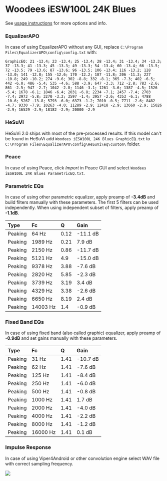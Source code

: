 # Woodees iESW100L 24K Blues
See [usage instructions](https://github.com/jaakkopasanen/AutoEq#usage) for more options and info.

### EqualizerAPO
In case of using EqualizerAPO without any GUI, replace `C:\Program Files\EqualizerAPO\config\config.txt`
with:
```
GraphicEQ: 21 -13.4; 23 -13.4; 25 -13.4; 28 -13.4; 31 -13.4; 34 -13.3; 37 -13.3; 41 -13.3; 45 -13.3; 49 -13.3; 54 -13.4; 60 -13.4; 66 -13.5; 72 -13.5; 79 -13.6; 87 -13.6; 96 -13.5; 106 -13.4; 116 -13.2; 128 -13.0; 141 -12.8; 155 -12.6; 170 -12.2; 187 -11.8; 206 -11.3; 227 -10.8; 249 -10.2; 274 -9.6; 302 -8.8; 332 -8.1; 365 -7.3; 402 -6.5; 442 -6.0; 486 -5.4; 535 -4.6; 588 -3.9; 647 -3.3; 712 -2.8; 783 -2.6; 861 -2.5; 947 -2.7; 1042 -2.8; 1146 -3.1; 1261 -3.6; 1387 -4.5; 1526 -5.4; 1678 -6.1; 1846 -6.4; 2031 -6.8; 2234 -7.1; 2457 -7.4; 2703 -7.4; 2973 -5.8; 3270 -3.2; 3597 -1.4; 3957 -2.6; 4353 -6.1; 4788 -10.6; 5267 -13.8; 5793 -6.0; 6373 -1.2; 7010 -0.5; 7711 -2.6; 8482 -4.7; 9330 -7.9; 10263 -4.0; 11289 -2.9; 12418 -2.9; 13660 -2.9; 15026 -2.9; 16529 -2.9; 18182 -2.9; 20000 -2.9
```

### HeSuVi
HeSuVi 2.0 ships with most of the pre-processed results. If this model can't be found in HeSuVi add
`Woodees iESW100L 24K Blues GraphicEQ.txt` to `C:\Program Files\EqualizerAPO\config\HeSuVi\eq\custom\` folder.

### Peace
In case of using Peace, click *Import* in Peace GUI and select `Woodees iESW100L 24K Blues ParametricEQ.txt`.

### Parametric EQs
In case of using other parametric equalizer, apply preamp of **-3.4dB** and build filters manually
with these parameters. The first 5 filters can be used independently.
When using independent subset of filters, apply preamp of **-1.1dB**.

| Type    | Fc       |    Q | Gain     |
|:--------|:---------|:-----|:---------|
| Peaking | 64 Hz    | 0.12 | -11.1 dB |
| Peaking | 1989 Hz  | 0.21 | 7.9 dB   |
| Peaking | 2150 Hz  | 0.86 | -11.7 dB |
| Peaking | 5121 Hz  | 4.9  | -15.0 dB |
| Peaking | 9378 Hz  | 3.88 | -7.6 dB  |
| Peaking | 2820 Hz  | 5.85 | -2.3 dB  |
| Peaking | 3739 Hz  | 3.19 | 3.4 dB   |
| Peaking | 4329 Hz  | 3.38 | -2.6 dB  |
| Peaking | 6650 Hz  | 8.19 | 2.4 dB   |
| Peaking | 14003 Hz | 1.4  | -0.9 dB  |

### Fixed Band EQs
In case of using fixed band (also called graphic) equalizer, apply preamp of **-0.9dB** and set
gains manually with these parameters.

| Type    | Fc       |    Q | Gain     |
|:--------|:---------|:-----|:---------|
| Peaking | 31 Hz    | 1.41 | -10.7 dB |
| Peaking | 62 Hz    | 1.41 | -7.6 dB  |
| Peaking | 125 Hz   | 1.41 | -8.4 dB  |
| Peaking | 250 Hz   | 1.41 | -6.0 dB  |
| Peaking | 500 Hz   | 1.41 | -0.8 dB  |
| Peaking | 1000 Hz  | 1.41 | 1.7 dB   |
| Peaking | 2000 Hz  | 1.41 | -4.0 dB  |
| Peaking | 4000 Hz  | 1.41 | -2.2 dB  |
| Peaking | 8000 Hz  | 1.41 | -1.2 dB  |
| Peaking | 16000 Hz | 1.41 | 0.1 dB   |

### Impulse Response
In case of using Viper4Android or other convolution engine select WAV file with correct sampling frequency.

![](https://raw.githubusercontent.com/jaakkopasanen/AutoEq/master/results/headphonecom/sbaf-serious/Woodees%20iESW100L%2024K%20Blues/Woodees%20iESW100L%2024K%20Blues.png)